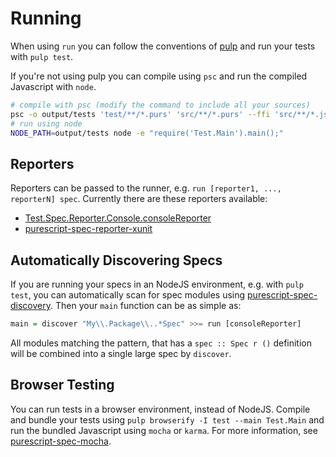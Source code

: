 # Running

When using `run` you can follow the conventions of
[pulp](https://github.com/bodil/pulp) and run your tests with `pulp test`.

If you're not using pulp you can compile using `psc` and run the compiled
Javascript with `node`.

```bash
# compile with psc (modify the command to include all your sources)
psc -o output/tests 'test/**/*.purs' 'src/**/*.purs' --ffi 'src/**/*.js'
# run using node
NODE_PATH=output/tests node -e "require('Test.Main').main();"
```

## Reporters

Reporters can be passed to the runner, e.g. `run [reporter1, ..., reporterN]
spec`. Currently there are these reporters available:

* [Test.Spec.Reporter.Console.consoleReporter](https://pursuit.purescript.org/packages/purescript-spec/0.10.0/docs/Test.Spec.Reporter.Console#v:consoleReporter)
* [purescript-spec-reporter-xunit](https://github.com/owickstrom/purescript-spec-reporter-xunit)

## Automatically Discovering Specs

If you are running your specs in an NodeJS environment, e.g. with `pulp test`,
you can automatically scan for spec modules using [purescript-spec-discovery](https://github.com/owickstrom/purescript-spec-discovery).
Then your `main` function can be as simple as:

```purescript
main = discover "My\\.Package\\..*Spec" >>= run [consoleReporter]
```

All modules matching the pattern, that has a `spec :: Spec r ()` definition
will be combined into a single large spec by `discover`.

## Browser Testing

You can run tests in a browser environment, instead of NodeJS. Compile and
bundle your tests using `pulp browserify -I test --main Test.Main` and run the
bundled Javascript using `mocha` or `karma`. For more information, see
[purescript-spec-mocha]( https://github.com/owickstrom/purescript-spec-mocha).
